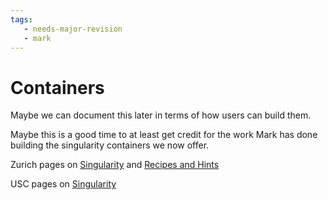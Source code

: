 ```yaml
---
tags:
   - needs-major-revision
   - mark
---
```

# Containers

Maybe we can document this later in terms of how users can build them.

Maybe this is a good time to at least get credit for the work Mark has done building the singularity containers we now offer.

Zurich pages on [Singularity](https://doc.zih.tu-dresden.de/software/containers/) and [Recipes and Hints](https://doc.zih.tu-dresden.de/software/singularity_recipe_hints/)

USC pages on [Singularity](https://www.carc.usc.edu/user-information/user-guides/software-and-programming/singularity)
